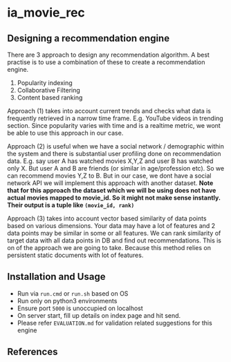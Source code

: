 # ia_movie_rec

## Designing a recommendation engine

There are 3 approach to design any recommendation algorithm. A best practise is to use a combination of these to create a recommendation engine.
1. Popularity indexing
2. Collaborative Filtering
3. Content based ranking

Approach (1) takes into account current trends and checks what data is frequently retrieved in a narrow time frame. E.g. YouTube videos in trending section. Since popularity varies with time and is a realtime metric, we wont be able to use this approach in our case.

Approach (2) is useful when we have a social network / demographic within the system and there is substantial user profiling done on recommendation data. E.g. say user A has watched movies X,Y,Z and user B has watched only X. But user A and B are friends (or similar in age/profession etc). So we can recommend movies Y,Z to B. But in our case, we dont have a social network API we will implement this approach with another dataset. <b> Note that for this approach the dataset which we will be using does not have actual movies mapped to movie_id. So it might not make sense instantly. Their output is a tuple like `(movie_id, rank)`</b>

Approach (3) takes into account vector based similarity of data points based on various dimensions. Your data may have a lot of features and 2 data points may be similar in some or all features. We can rank similarity of target data with all data points in DB and find out recommendations. This is on of the approach we are going to take. Because this method relies on persistent static documents with lot of features.

## Installation and Usage
- Run via `run.cmd` or `run.sh` based on OS
- Run only on python3 environments
- Ensure port `5000` is unoccupied on localhost
- On server start, fill up details on index page and hit send.
- Please refer `EVALUATION.md` for validation related suggestions for this engine

## References
